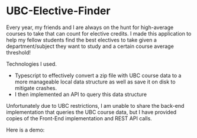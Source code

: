 # UBC-Elective-Finder

Every year, my friends and I are always on the hunt for high-average courses to take that can count for elective credits. I made this application to help my fellow students find the best electives to take given a department/subject they want to study and a certain course average threshold!

Technologies I used. 
* Typescript to effectively convert a zip file with UBC course data to a more manageable local data structure as well as save it on disk to mitigate crashes.
* I then implemented an API to query this data structure  

Unfortunately due to UBC restrictions, I am unable to share the back-end implementation that queries the UBC course data, but I have provided copies of the Front-End implementation and REST API calls.

Here is a demo: 
